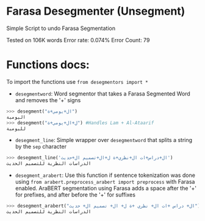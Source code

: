 # Farasa Desegmenter (Unsegment)
Simple Script to undo Farasa Segmentation

Tested on 106K words
Error rate:  0.074%
Error Count:  79

# Functions docs:

To import the functions use `from desegmentors import *`

* `desegmentword`: Word segmentor that takes a Farasa Segmented Word and removes the '+' signs    
```python
>>> desegment("ال+يومي+ة")
اليومية
>>> desegment("ل+ال+يومي+ة") #Handles Lam + Al-Ataarif
لليومية
```

* `desegment_line`: Simple wrapper over `desegmentword` that splits a string by the `sep` character
```python
>>> desegment_line('ال+دراس+ات ال+نظري+ة ل+ال+تصميم ال+حديث')
الدراسات النظرية للتصميم الحديث
````

* `desegment_arabert`: Use this function if sentence tokenization was done using `from arabert.preprocess_arabert import preprocess` with Farasa enabled.
AraBERT segmentation using Farasa adds a space after the '+' for prefixes, and after before the '+' for suffixes
```python
>>> desegment_arabert("ال+ دراس +ات ال+ نظري +ة ل+ ال+ تصميم ال+ حديث")
الدراسات النظرية للتصميم الحديث
```